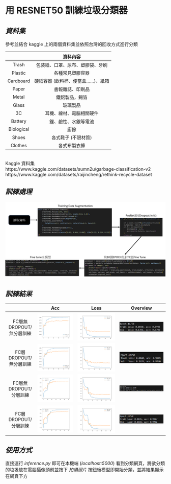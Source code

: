 # 用 RESNET50 訓練垃圾分類器

## *資料集*
參考並結合 kaggle 上的兩個資料集並依照台灣的回收方式進行分類

|  | 資料內容 |
| :----: | :----: |
| Trash | 包裝紙、口罩、尿布、塑膠袋、牙刷|
| Plastic | 各種常見塑膠容器 |
| Cardboard | 硬紙容器 (飲料杯、便當盒……)、紙箱 |
| Paper | 書報雜誌、印刷品 |
| Metal | 鐵鋁製品，錫箔 |
| Glass | 玻璃製品 |
| 3C | 耳機、線材、電腦相關硬件 |
| Battery | 鋰、鹼性、水銀等電池 |
| Biological | 廚餘 |
| Shoes | 各式鞋子 (不限材質) |
| Clothes | 各式布製衣褲 |
</br>
Kaggle 資料集 </br>
https://www.kaggle.com/datasets/sumn2u/garbage-classification-v2 </br>
https://www.kaggle.com/datasets/raijincheng/rethink-recycle-dataset

## *訓練處理*
![image](https://github.com/yorick9453/Trash-classification-model/blob/main/runs/%E8%9E%A2%E5%B9%95%E6%93%B7%E5%8F%96%E7%95%AB%E9%9D%A2%202025-09-15%20215448.png)

## *訓練結果*
|  | Acc | Loss | Overview |
| :----: | :----: | :----: | :----: |
| FC層無DROPOUT/</br>無分層訓練 |![image](https://github.com/yorick9453/Trash-classification-model/blob/main/runs/no_Drop_no_SplitTrain/no_Drop_no_SplitTrain_acc.png)|![image](https://github.com/yorick9453/Trash-classification-model/blob/main/runs/no_Drop_no_SplitTrain/no_Drop_no_SplitTrain_loss.png)|![image](https://github.com/yorick9453/Trash-classification-model/blob/main/runs/no_Drop_no_SplitTrain/no_Drop_no_SplitTrain.png)|
| FC層DROPOUT/</br>無分層訓練 |![image](https://github.com/yorick9453/Trash-classification-model/blob/main/runs/Drop_no_SplitTrain/Drop_no_SplitTrain_acc.png)|![image](https://github.com/yorick9453/Trash-classification-model/blob/main/runs/Drop_no_SplitTrain/Drop_no_SplitTrain_loss.png)|![image](https://github.com/yorick9453/Trash-classification-model/blob/main/runs/Drop_no_SplitTrain/Drop_no_SplitTrain.png)|
| FC層無DROPOUT/</br>分層訓練 |![image](https://github.com/yorick9453/Trash-classification-model/blob/main/runs/no_Drop_SplitTrain/no_Drop_SplitTrain_acc.png)|![image](https://github.com/yorick9453/Trash-classification-model/blob/main/runs/no_Drop_SplitTrain/no_Drop_SplitTrain_loss.png)|![image](https://github.com/yorick9453/Trash-classification-model/blob/main/runs/no_Drop_SplitTrain/no_Drop_SplitTrain.png)|
| FC層DROPOUT/</br>分層訓練 |![image](https://github.com/yorick9453/Trash-classification-model/blob/main/runs/Drop_SplitTrain/Drop_SplitTrain_acc.png)|![image](https://github.com/yorick9453/Trash-classification-model/blob/main/runs/Drop_SplitTrain/Drop_SplitTrain_loss.png)|![image](https://github.com/yorick9453/Trash-classification-model/blob/main/runs/Drop_SplitTrain/Drop_SplitTrain.png)|
## *使用方式*
直接運行 *inference.py* 即可在本機端 (*localhost:5000*) 看到分類網頁，將欲分類的垃圾放在電腦攝像頭前並按下 *拍攝照片* 按鈕後模型即開始分類，並將結果顯示在網頁下方



